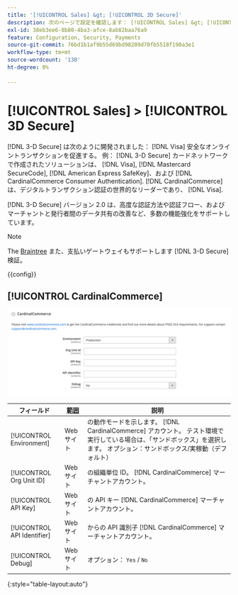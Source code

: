 ```yaml
---
title: '[!UICONTROL Sales] &gt; [!UICONTROL 3D Secure]'
description: 次のページで設定を確認します： [!UICONTROL Sales] &gt; [!UICONTROL 3D Secure] コマース管理のページ。
exl-id: 38eb3ee6-8b80-4ba3-afce-8ab82baa76a9
feature: Configuration, Security, Payments
source-git-commit: 76bd1b1af9b55d69bd98209d70fb5518f190a3e1
workflow-type: tm+mt
source-wordcount: '130'
ht-degree: 0%

---
```


# [!UICONTROL Sales] > [!UICONTROL 3D Secure]

[!DNL 3-D Secure] は次のように開発されました： [!DNL Visa] 安全なオンライントランザクションを促進する。 例： [!DNL 3-D Secure] カードネットワークで作成されたソリューションは、 [!DNL Visa], [!DNL Mastercard SecureCode], [!DNL American Express SafeKey]、および [!DNL CardinalCommerce Consumer Authentication]. [!DNL CardinalCommerce] は、デジタルトランザクション認証の世界的なリーダーであり、 [!DNL Visa].

[!DNL 3-D Secure] バージョン 2.0 は、高度な認証方法や認証フロー、およびマーチャントと発行者間のデータ共有の改善など、多数の機能強化をサポートしています。

>[!NOTE]
>
>The [Braintree](../../stores-purchase/braintree.md) また、支払いゲートウェイもサポートします [!DNL 3-D Secure] 検証。

{{config}}

## [!UICONTROL CardinalCommerce]

![CardinalCommerce](./assets/3d-secure-cardinalcommerce.png)<!-- zoom -->

| フィールド | [範囲](../../getting-started/websites-stores-views.md#scope-settings) | 説明 |
|--- |--- |--- |
| [!UICONTROL Environment] | Web サイト | の動作モードを示します。 [!DNL CardinalCommerce] アカウント。 テスト環境で実行している場合は、「サンドボックス」を選択します。 オプション：サンドボックス/実稼動（デフォルト） |
| [!UICONTROL Org Unit ID] | Web サイト | の組織単位 ID。 [!DNL CardinalCommerce] マーチャントアカウント。 |
| [!UICONTROL API Key] | Web サイト | の API キー [!DNL CardinalCommerce] マーチャントアカウント。 |
| [!UICONTROL API Identifier] | Web サイト | からの API 識別子 [!DNL CardinalCommerce] マーチャントアカウント。 |
| [!UICONTROL Debug] | Web サイト | オプション： `Yes` / `No` |

{:style=&quot;table-layout:auto&quot;}
